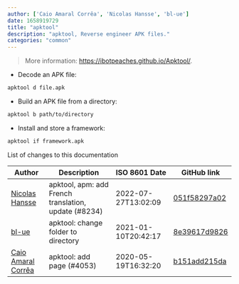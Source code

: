 ```yaml
---
author: ['Caio Amaral Corrêa', 'Nicolas Hansse', 'bl-ue']
date: 1658919729
title: "apktool"
description: "apktool, Reverse engineer APK files."
categories: "common"
---
```

> More information: <https://ibotpeaches.github.io/Apktool/>.

- Decode an APK file:

```bash
apktool d file.apk
```

- Build an APK file from a directory:

```bash
apktool b path/to/directory
```

- Install and store a framework:

```bash
apktool if framework.apk
```
List of changes to this documentation


Author | Description | ISO 8601 Date | GitHub link
------|-----|-----|-----
[Nicolas Hansse](mailto:nico.hansse@gmail.com) | apktool, apm: add French translation, update (#8234) | 2022-07-27T13:02:09 | [051f58297a02](https://github.com/tldr-pages/tldr/commit/051f58297a025a138c74daf6ea27c24017b2a1e4)
[bl-ue](mailto:54780737+bl-ue@users.noreply.github.com) | apktool: change folder to directory | 2021-01-10T20:42:17 | [8e39617d9826](https://github.com/tldr-pages/tldr/commit/8e39617d9826b7b2ea4062ffbb0f9486995ef13f)
[Caio Amaral Corrêa](mailto:caiobep.dev@gmail.com) | apktool: add page (#4053) | 2020-05-19T16:32:20 | [b151add215da](https://github.com/tldr-pages/tldr/commit/b151add215dad48db91cf71d4ac2147c8b7e3226)

